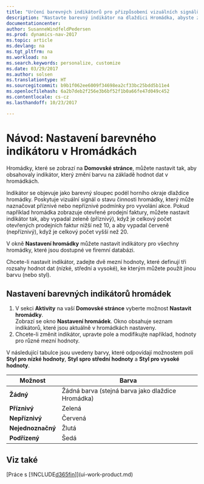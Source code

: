 ```yaml
---
title: "Určení barevných indikátorů pro přizpůsobení vizuálních signálů o aktivitě Hromádka"
description: "Nastavte barevný indikátor na dlaždici Hromádka, abyste získali personalizovaný vizuální signál o aktivitě Hromádka."
documentationcenter: 
author: SusanneWindfeldPedersen
ms.prod: dynamics-nav-2017
ms.topic: article
ms.devlang: na
ms.tgt_pltfrm: na
ms.workload: na
ms.search.keywords: personalize, customize
ms.date: 03/29/2017
ms.author: solsen
ms.translationtype: HT
ms.sourcegitcommit: b9b1f062ee6009f34698ea2cf33bc25bdd5b11e4
ms.openlocfilehash: 6a2b7deb2f256e3b6bf52f1b0a66fe47d049c452
ms.contentlocale: cs-cz
ms.lasthandoff: 10/23/2017

---
```

# <a name="how-to-set-up-a-colored-indicator-on-cues"></a>Návod: Nastavení barevného indikátoru v Hromádkách
Hromádky, které se zobrazí na **Domovské stránce**, můžete nastavit tak, aby obsahovaly indikátor, který změní barvu na základě hodnot dat v hromádkách.

Indikátor se objevuje jako barevný sloupec podél horního okraje dlaždice hromádky. Poskytuje vizuální signál o stavu činnosti hromádky, který může naznačovat příznivé nebo nepříznivé podmínky pro vyvolání akce. Pokud například hromádka zobrazuje otevřené prodejní faktury, můžete nastavit indikátor tak, aby vypadal zeleně (příznivý), když je celkový počet otevřených prodejních faktur nižší než 10, a aby vypadal červeně (nepříznivý), když je celkový počet vyšší než 20.

V okně **Nastavení hromádky** můžete nastavit indikátory pro všechny hromádky, které jsou dostupné ve firemní databázi.

Chcete-li nastavit indikátor, zadejte dvě mezní hodnoty, které definují tři rozsahy hodnot dat (nízké, střední a vysoké), ke kterým můžete použít jinou barvu (nebo styl).

## <a name="to-set-up-colored-indicators-on-cues"></a>Nastavení barevných indikátorů hromádek
1. V sekci **Aktivity** na vaší **Domovské stránce** vyberte možnost **Nastavit hromádky**.  
   Zobrazí se okno **Nastavení hromádek**. Okno obsahuje seznam indikátorů, které jsou aktuálně v hromádkách nastaveny.
2. Chcete-li změnit indikátor, upravte pole a modifikujte například, hodnoty pro různé mezní hodnoty.  

V následující tabulce jsou uvedeny barvy, které odpovídají možnostem polí  **Styl pro nízké hodnoty**, **Styl spro střední hodnoty** a **Styl pro vysoké hodnoty**.

| Možnost | Barva |
| --- | --- |
| **Žádný** |Žádná barva (stejná barva jako dlaždice Hromádka)|
| **Příznivý** |Zelená |
| **Nepříznivý** |Červená |
| **Nejednoznačný** |Žlutá |
| **Podřízený** |Šedá |

## <a name="see-also"></a>Viz také
[Práce s [!INCLUDE[d365fin](includes/d365fin_md.md)]](ui-work-product.md)

